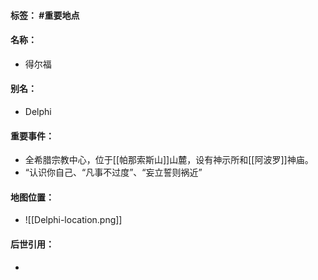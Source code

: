 #### 标签： #重要地点
#### 名称：
- 得尔福
#### 别名：
- Delphi
#### 重要事件：
- 全希腊宗教中心，位于[[帕那索斯山]]山麓，设有神示所和[[阿波罗]]神庙。
- “认识你自己、“凡事不过度”、“妄立誓则祸近”
#### 地图位置：
- ![[Delphi-location.png]]
#### 后世引用：
- 
